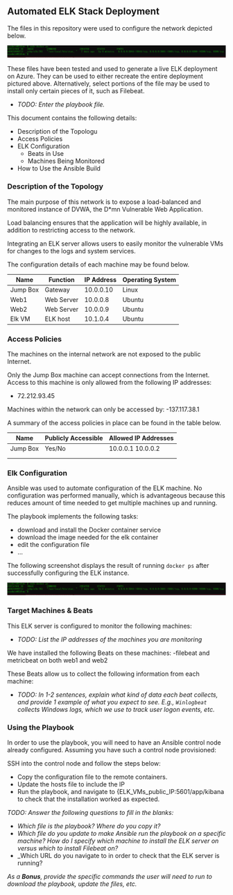 ## Automated ELK Stack Deployment

The files in this repository were used to configure the network depicted below.

![TODO: Update the path with the name of your diagram](Images/sudo_docker_ps.png)

These files have been tested and used to generate a live ELK deployment on Azure. They can be used to either recreate the entire deployment pictured above. Alternatively, select portions of the  file may be used to install only certain pieces of it, such as Filebeat.

  - _TODO: Enter the playbook file._

This document contains the following details:
- Description of the Topologu
- Access Policies
- ELK Configuration
  - Beats in Use
  - Machines Being Monitored
- How to Use the Ansible Build


### Description of the Topology

The main purpose of this network is to expose a load-balanced and monitored instance of DVWA, the D*mn Vulnerable Web Application.

Load balancing ensures that the application will be highly available, in addition to restricting access to the network.


Integrating an ELK server allows users to easily monitor the vulnerable VMs for changes to the logs and system services.


The configuration details of each machine may be found below.

| Name     | Function   | IP Address | Operating System |
|----------|------------|------------|------------------|
| Jump Box | Gateway    | 10.0.0.10  | Linux            |
| Web1     | Web Server | 10.0.0.8   | Ubuntu           |
| Web2     | Web Server | 10.0.0.9   | Ubuntu           |
| Elk VM   | ELK host   | 10.1.0.4   | Ubuntu           |

### Access Policies

The machines on the internal network are not exposed to the public Internet. 

Only the Jump Box machine can accept connections from the Internet. Access to this machine is only allowed from the following IP addresses:
- 72.212.93.45

Machines within the network can only be accessed by:
-137.117.38.1

A summary of the access policies in place can be found in the table below.

| Name     | Publicly Accessible | Allowed IP Addresses |
|----------|---------------------|----------------------|
| Jump Box | Yes/No              | 10.0.0.1 10.0.0.2    |
|          |                     |                      |
|          |                     |                      |

### Elk Configuration

Ansible was used to automate configuration of the ELK machine. No configuration was performed manually, which is advantageous because this reduces
amount of time needed to get multiple machines up and running.

The playbook implements the following tasks:
- download and install the Docker container service
- download the image needed for the elk container
- edit the configuration file
- ...

The following screenshot displays the result of running `docker ps` after successfully configuring the ELK instance.

![What the output of running sudo docker PS should look like](https://github.com/The-Rye-Muffin/ASU-cybersecurity-Cloud-Security/blob/18fb1fdb50171d1a4743bed1349027bc03dbc1db/images/Sudo_docker_ps.png)

### Target Machines & Beats
This ELK server is configured to monitor the following machines:
- _TODO: List the IP addresses of the machines you are monitoring_

We have installed the following Beats on these machines:
-filebeat and metricbeat on both web1 and web2

These Beats allow us to collect the following information from each machine:
- _TODO: In 1-2 sentences, explain what kind of data each beat collects, and provide 1 example of what you expect to see. E.g., `Winlogbeat` collects Windows logs, which we use to track user logon events, etc._

### Using the Playbook
In order to use the playbook, you will need to have an Ansible control node already configured. Assuming you have such a control node provisioned: 

SSH into the control node and follow the steps below:
- Copy the configuration file to the remote containers.
- Update the hosts file to include the IP
- Run the playbook, and navigate to {ELK_VMs_public_IP:5601/app/kibana to check that the installation worked as expected.

_TODO: Answer the following questions to fill in the blanks:_
- _Which file is the playbook? Where do you copy it?_
- _Which file do you update to make Ansible run the playbook on a specific machine? How do I specify which machine to install the ELK server on versus which to install Filebeat on?_
- _Which URL do you navigate to in order to check that the ELK server is running?

_As a **Bonus**, provide the specific commands the user will need to run to download the playbook, update the files, etc._
